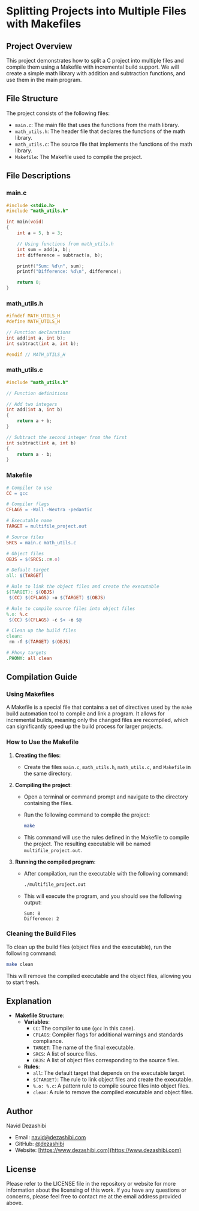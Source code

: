# Splitting Projects into Multiple Files with Makefiles

## Project Overview

This project demonstrates how to split a C project into multiple files and compile them using a Makefile with incremental build support. We will create a simple math library with addition and subtraction functions, and use them in the main program.

## File Structure

The project consists of the following files:

- `main.c`: The main file that uses the functions from the math library.
- `math_utils.h`: The header file that declares the functions of the math library.
- `math_utils.c`: The source file that implements the functions of the math library.
- `Makefile`: The Makefile used to compile the project.

## File Descriptions

### main.c

```c
#include <stdio.h>
#include "math_utils.h"

int main(void)
{
    int a = 5, b = 3;

    // Using functions from math_utils.h
    int sum = add(a, b);
    int difference = subtract(a, b);

    printf("Sum: %d\n", sum);
    printf("Difference: %d\n", difference);

    return 0;
}
```

### math_utils.h

```c
#ifndef MATH_UTILS_H
#define MATH_UTILS_H

// Function declarations
int add(int a, int b);
int subtract(int a, int b);

#endif // MATH_UTILS_H
```

### math_utils.c

```c
#include "math_utils.h"

// Function definitions

// Add two integers
int add(int a, int b)
{
    return a + b;
}

// Subtract the second integer from the first
int subtract(int a, int b)
{
    return a - b;
}
```

### Makefile

```makefile
# Compiler to use
CC = gcc

# Compiler flags
CFLAGS = -Wall -Wextra -pedantic

# Executable name
TARGET = multifile_project.out

# Source files
SRCS = main.c math_utils.c

# Object files
OBJS = $(SRCS:.c=.o)

# Default target
all: $(TARGET)

# Rule to link the object files and create the executable
$(TARGET): $(OBJS)
 $(CC) $(CFLAGS) -o $(TARGET) $(OBJS)

# Rule to compile source files into object files
%.o: %.c
 $(CC) $(CFLAGS) -c $< -o $@

# Clean up the build files
clean:
 rm -f $(TARGET) $(OBJS)

# Phony targets
.PHONY: all clean
```

## Compilation Guide

### Using Makefiles

A Makefile is a special file that contains a set of directives used by the `make` build automation tool to compile and link a program. It allows for incremental builds, meaning only the changed files are recompiled, which can significantly speed up the build process for larger projects.

### How to Use the Makefile

1. **Creating the files**:
    - Create the files `main.c`, `math_utils.h`, `math_utils.c`, and `Makefile` in the same directory.

2. **Compiling the project**:
    - Open a terminal or command prompt and navigate to the directory containing the files.
    - Run the following command to compile the project:

      ```sh
      make
      ```

    - This command will use the rules defined in the Makefile to compile the project. The resulting executable will be named `multifile_project.out`.

3. **Running the compiled program**:
    - After compilation, run the executable with the following command:

      ```sh
      ./multifile_project.out
      ```

    - This will execute the program, and you should see the following output:

      ```
      Sum: 8
      Difference: 2
      ```

### Cleaning the Build Files

To clean up the build files (object files and the executable), run the following command:

```sh
make clean
```

This will remove the compiled executable and the object files, allowing you to start fresh.

## Explanation

- **Makefile Structure**:
  - **Variables**:
    - `CC`: The compiler to use (`gcc` in this case).
    - `CFLAGS`: Compiler flags for additional warnings and standards compliance.
    - `TARGET`: The name of the final executable.
    - `SRCS`: A list of source files.
    - `OBJS`: A list of object files corresponding to the source files.
  - **Rules**:
    - `all`: The default target that depends on the executable target.
    - `$(TARGET)`: The rule to link object files and create the executable.
    - `%.o: %.c`: A pattern rule to compile source files into object files.
    - `clean`: A rule to remove the compiled executable and object files.

## Author

Navid Dezashibi

- Email: <navid@dezashibi.com>
- GitHub: [@dezashibi](https://github.com/dezashibi)
- Website: [https://www.dezashibi.com](https://www.dezashibi.com)

## License

Please refer to the LICENSE file in the repository or website for more information about the licensing of this work. If you have any questions or concerns, please feel free to contact me at the email address provided above.
